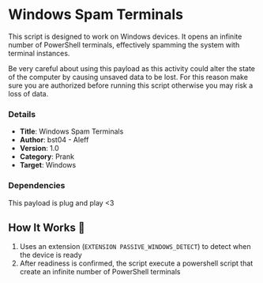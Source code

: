# Windows Spam Terminals

This script is designed to work on Windows devices. It opens an infinite number of PowerShell terminals, effectively spamming the system with terminal instances.

Be very careful about using this payload as this activity could alter the state of the computer by causing unsaved data to be lost. For this reason make sure you are authorized before running this script otherwise you may risk a loss of data.

### Details

- **Title**: Windows Spam Terminals
- **Author**: bst04 - Aleff
- **Version**: 1.0
- **Category**: Prank
- **Target**: Windows

### Dependencies

This payload is plug and play <3

## How It Works 📜

1. Uses an extension (`EXTENSION PASSIVE_WINDOWS_DETECT`) to detect when the device is ready
2. After readiness is confirmed, the script execute a powershell script that create an infinite number of PowerShell terminals

